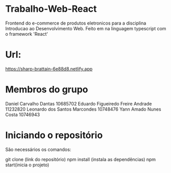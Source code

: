# Trabalho-Web-React
Frontend do e-commerce de produtos eletronicos para a disciplina Introducao ao Desenvolvimento Web.
Feito em na linguagem typescript com o framework 'React'
# Url:
https://sharp-brattain-6e88d8.netlify.app
# Membros do grupo
Daniel Carvalho Dantas 10685702
Eduardo Figueiredo Freire Andrade 11232820
Leonardo dos Santos Marcondes 10748476
Yann Amado Nunes Costa 10746943
# Iniciando o repositório
São necessários os comandos:

git clone (link do repositório)
npm install (instala as dependências)
npm start(inicia o projeto)
